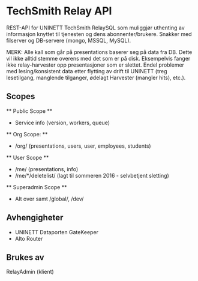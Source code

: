 # TechSmith Relay API

REST-API for UNINETT TechSmith RelaySQL som muliggjør uthenting av informasjon knyttet til tjenesten og dens abonnenter/brukere. 
Snakker med filserver og DB-servere (mongo, MSSQL, MySQL).

MERK: Alle kall som går på presentations baserer seg på data fra DB. Dette vil ikke alltid stemme overens med det som er på disk. 
Eksempelvis fanger ikke relay-harvester opp presentasjoner som er slettet. Endel problemer med lesing/konsistent data etter flytting 
av drift til UNINETT (treg lesetilgang, manglende tilganger, ødelagt Harvester (mangler hits), etc.).

## Scopes

** Public Scope **

- Service info (version, workers, queue)

** Org Scope: **

- /org/ (presentations, users, user, employees, students)

** User Scope **

- /me/ (presentations, info)
- /me/*/deletelist/ (lagt til sommeren 2016 - selvbetjent sletting)

** Superadmin Scope **

- Alt over samt /global/, /dev/

## Avhengigheter

- UNINETT Dataporten GateKeeper
- Alto Router

## Brukes av ##

RelayAdmin (klient)
